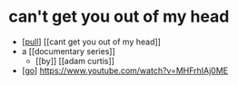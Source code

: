 # can't get you out of my head

- [[pull]] [[cant get you out of my head]]
- a [[documentary series]]
  - [[by]] [[adam curtis]]
- [[go]] https://www.youtube.com/watch?v=MHFrhIAj0ME


[//begin]: # "Autogenerated link references for markdown compatibility"
[pull]: pull "Pull"
[go]: go "Go"
[//end]: # "Autogenerated link references"